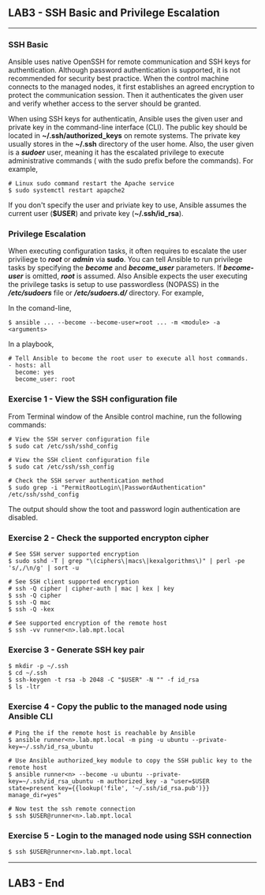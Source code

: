 ## LAB3 - SSH Basic and Privilege Escalation
---

### SSH Basic

Ansible uses native OpenSSH for remote communication and SSH keys for authentication. Although password authentication is supported, it is not recommended for security best practice. When the control machine connects to the managed nodes, it first establishes an agreed encryption to protect the communication session. Then it authenticates the given user and verify whether access to the server should be granted. 

When using SSH keys for authenticatin, Ansible uses the given user and private key in the command-line interface (CLI). The public key should be located in **~/.ssh/authorized_keys** on remote systems. The private key usually stores in the **~/.ssh** directory of the user home. Also, the user given is a ***sudoer*** user, meaning it has the escalated privilege to execute administrative commands ( with the sudo prefix before the commands). For example,


```console
# Linux sudo command restart the Apache service
$ sudo systemctl restart apapche2
```

If you don't specify the user and priviate key to use, Ansible assumes the current user (**$USER**) and private key (**~/.ssh/id_rsa**).


### Privilege Escalation

When executing configuration tasks, it often requires to escalate the user priviliege to ***root*** or ***admin*** via **sudo**. You can tell Ansible to run privilege tasks by specifying the ***become*** and ***become_user*** parameters. If ***become-user*** is omitted, ***root*** is assumed. Also Ansible expects the user executing the privilege tasks is setup to use passwordless (NOPASS) in the ***/etc/sudoers*** file or ***/etc/sudoers.d/*** directory. For example,

In the comand-line,

```
$ ansible ... --become --become-user=root ... -m <module> -a <arguments>
```

In a playbook,
```
# Tell Ansible to become the root user to execute all host commands.
- hosts: all
  become: yes
  become_user: root
```


### Exercise 1 - View the SSH configuration file

From Terminal window of the Ansible control machine, run the following commands:

```console
# View the SSH server configuration file
$ sudo cat /etc/ssh/sshd_config

# View the SSH client configuration file
$ sudo cat /etc/ssh/ssh_config

# Check the SSH server authentication method
$ sudo grep -i "PermitRootLogin\|PasswordAuthentication" /etc/ssh/sshd_config
```

The output should show the toot and password login authentication are disabled. 


### Exercise 2 - Check the supported encrypton cipher

```console
# See SSH server supported encryption
$ sudo sshd -T | grep "\(ciphers\|macs\|kexalgorithms\)" | perl -pe 's/,/\n/g' | sort -u

# See SSH client supported encryption
# ssh -Q cipher | cipher-auth | mac | kex | key
$ ssh -Q cipher
$ ssh -Q mac
$ ssh -Q -kex

# See supported encryption of the remote host
$ ssh -vv runner<n>.lab.mpt.local
```

### Exercise 3 - Generate SSH key pair

```console 
$ mkdir -p ~/.ssh
$ cd ~/.ssh
$ ssh-keygen -t rsa -b 2048 -C "$USER" -N "" -f id_rsa
$ ls -ltr 
```

### Exercise 4 - Copy the public to the managed node using Ansible CLI

```console
# Ping the if the remote host is reachable by Ansible
$ ansible runner<n>.lab.mpt.local -m ping -u ubuntu --private-key=~/.ssh/id_rsa_ubuntu

# Use Ansible authorized_key module to copy the SSH public key to the remote host
$ ansible runner<n> --become -u ubuntu --private-key=~/.ssh/id_rsa_ubuntu -m authorized_key -a "user=$USER state=present key={{lookup('file', '~/.ssh/id_rsa.pub')}} manage_dir=yes"

# Now test the ssh remote connection
$ ssh $USER@runner<n>.lab.mpt.local

```

### Exercise 5 - Login to the managed node using SSH connection


```console
$ ssh $USER@runner<n>.lab.mpt.local
```

---
## LAB3 - End

